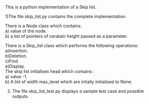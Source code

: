 This is a python implementation of a Skip list.

1)The file skip_list.py contains the complete implementation.  

There is a Node class which contains:  
    a) value of the node. <br />
    b) a list of pointers of ceratain height passed as a parameter. <br />

There is a Skip_list class which performs the following operations:  
    a)Insertion. <br />
    b)Deletion. <br />
    c)Find. <br />
    e)Display. <br />
The skip list initialises head which contains :  <br />
    a) value -1. <br />
    b) A list of width max_level which are intially initialised to None. <br />

2) The file skip_list_test.py displays a sample test case and possible outputs. <br />
